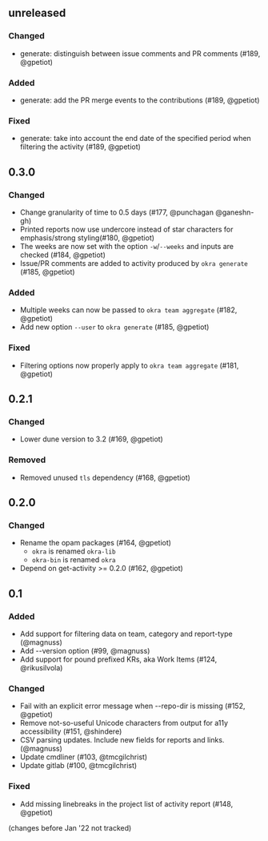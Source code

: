 ## unreleased

### Changed

- generate: distinguish between issue comments and PR comments (#189, @gpetiot)

### Added

- generate: add the PR merge events to the contributions (#189, @gpetiot)

### Fixed

- generate: take into account the end date of the specified period when filtering the activity (#189, @gpetiot)

## 0.3.0

### Changed

- Change granularity of time to 0.5 days (#177, @punchagan @ganeshn-gh)
- Printed reports now use undercore instead of star characters for emphasis/strong styling(#180, @gpetiot)
- The weeks are now set with the option `-w`/`--weeks` and inputs are checked (#184, @gpetiot)
- Issue/PR comments are added to activity produced by `okra generate` (#185, @gpetiot)

### Added

- Multiple weeks can now be passed to `okra team aggregate` (#182, @gpetiot)
- Add new option `--user` to `okra generate` (#185, @gpetiot)

### Fixed

- Filtering options now properly apply to `okra team aggregate` (#181, @gpetiot)

## 0.2.1

### Changed

- Lower dune version to 3.2 (#169, @gpetiot)

### Removed

- Removed unused `tls` dependency (#168, @gpetiot)

## 0.2.0

### Changed

- Rename the opam packages (#164, @gpetiot)
  + `okra` is renamed `okra-lib`
  + `okra-bin` is renamed `okra`
- Depend on get-activity >= 0.2.0 (#162, @gpetiot)

## 0.1

### Added

- Add support for filtering data on team, category and report-type (@magnuss)
- Add --version option (#99, @magnuss)
- Add support for pound prefixed KRs, aka Work Items (#124, @rikusilvola)

### Changed

- Fail with an explicit error message when --repo-dir is missing (#152, @gpetiot)
- Remove not-so-useful Unicode characters from output for a11y accessibility (#151, @shindere)
- CSV parsing updates. Include new fields for reports and links. (@magnuss)
- Update cmdliner (#103, @tmcgilchrist)
- Update gitlab (#100, @tmcgilchrist)

### Fixed

- Add missing linebreaks in the project list of activity report (#148, @gpetiot)

(changes before Jan '22 not tracked)
